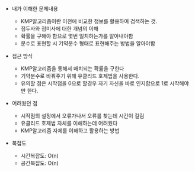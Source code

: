 - 내가 이해한 문제내용
	- KMP알고리즘이란 이전에 비교한 정보를 활용하여 검색하는 것.
	- 접두사와 접미사에 대한 개념의 이해
	- 확률을 구해야 함으로 몇번 일치하는가를 알아내야함
	- 분수로 표현할 시 기약분수 형태로 표현해주는 방법을 알아야함


- 접근 방식
	- KMP알고리즘을 통해서 매치되는 확률을 구한다
	- 기약분수로 바꿔주기 위해 유클리드 호제법을 사용한다.
	- 유의할 점은 시작점을 0으로 할경우 자기 자신을 바로 인지함으로 1로 시작해야만 한다.


- 어려웠던 점
	- 시작점의 설정에서 오류가나서 오류를 찾는데 시간이 걸림
	- 유클리드 호제법 자체를 이해하는데 어려웠다
	- KMP알고리즘 자체를 이해하고 활용하는 방법

- 복잡도
	-  시간복잡도: O(n)
	-  공간복잡도: O(n)